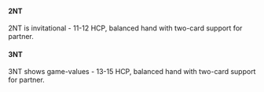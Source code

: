 #### 2NT
2NT is invitational - 11-12 HCP, balanced hand with two-card support for partner.

#### 3NT
3NT shows game-values - 13-15 HCP, balanced hand with two-card support for partner.

